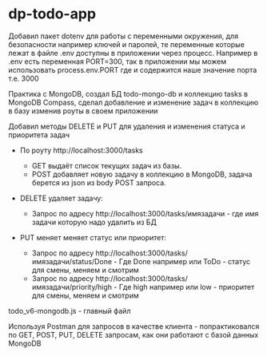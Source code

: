 # dp-todo-app

Добавил пакет dotenv для работы с переменными окружения, для безопасности например ключей и паролей, те переменные которые лежат в файле .env доступны в приложении через процесс. Например в .env есть переменная PORT=300, так в приложении мы можем использовать process.env.PORT где и содержится наше значение порта т.е. 3000

Практика с MongoDB, создал БД todo-mongo-db и коллекцию tasks в MongoDB Compass, сделал добавление и изменение задач в коллекцию в базу изменив роуты в своем приложении

Добавил методы DELETE и PUT для удаления и изменения статуса и приоритета задач

-   По роуту http://localhost:3000/tasks

    -   GET выдаёт список текущих задач из базы.
    -   POST добавляет новую задачу в коллекцию в MongoDB, задача берется из json из body POST запроса.

-   DELETE удаляет задачу:

    -   Запрос по адресу http://localhost:3000/tasks/имязадачи - где имя задачи которую надо удалить из БД

-   PUT меняет меняет статус или приоритет:
    -   Запрос по адресу http://localhost:3000/tasks/имязадачи/status/Done - Где Done например или ToDo - статус для смены, меняем и смотрим
    -   Запрос по адресу http://localhost:3000/tasks/имязадачи/priority/high - Где high например или low - приоритет для смены, меняем и смотрим

todo_v6-mongodb.js - главный файл

Используя Postman для запросов в качестве клиента - попрактиковался по GET, POST, PUT, DELETE запросам, как они работают с базой данных MongoDB
